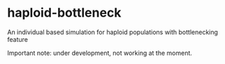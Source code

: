 # haploid-bottleneck
An individual based simulation for haploid populations with bottlenecking feature

Important note: under development, not working at the moment.
